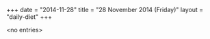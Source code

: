 +++
date = "2014-11-28"
title = "28 November 2014 (Friday)"
layout = "daily-diet"
+++

\<no entries\>